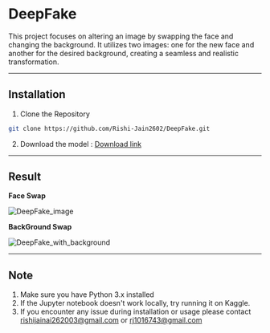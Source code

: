 # DeepFake
This project focuses on altering an image by swapping the face and changing the background. It utilizes two images: one for the new face and another for the desired background, creating a seamless and realistic transformation.

****

## Installation
1. Clone the Repository
``` bash
git clone https://github.com/Rishi-Jain2602/DeepFake.git
```
2. Download the model :  [Download link](https://huggingface.co/ezioruan/inswapper_128.onnx/blob/main/inswapper_128.onnx)


*****

## Result

**Face Swap**

![DeepFake_image](https://github.com/user-attachments/assets/e48db7ec-81b3-4b7d-bdc1-51a2f27f835d)

**BackGround Swap**

![DeepFake_with_background](https://github.com/user-attachments/assets/45733398-752f-4762-bb7a-3eafdd4be947)


****
## Note
1. Make sure you have Python 3.x installed
2. If the Jupyter notebook doesn't work locally, try running it on Kaggle.
3. If you encounter any issue during installation or usage please contact rishijainai262003@gmail.com or rj1016743@gmail.com
